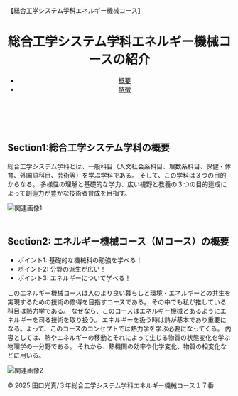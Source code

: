 

<html lang="ja">
<head>
    <meta charset="UTF-8">
    <meta name="viewport" content="width=device-width, initial-scale=1.0">
    <p>【総合工学システム学科エネルギー機械コース】</p>
    <link rel="stylesheet" href="main.css">
</head>
<body>
    <header>
        <h1>総合工学システム学科エネルギー機械コースの紹介</h1>
        <nav>
            <ul>
                <li><a href="#about">概要</a></li>
                <li><a href="#features">特徴</a></li>
            </ul>
        </nav>
    </header>
　　<main>
        <section id="about">
            <h2>Section1:総合工学システム学科の概要</h2>
            <p>総合工学システム学科とは、一般科目（人文社会系科目、理数系科目、保健・体育、外国語科目、芸術等）を学ぶ学科である。
                そして、この学科は３つの目的からなる。
                多様性の理解と基礎的な学力、広い視野と教養の３つの目的達成によって創造力が豊かな技術者育成を目指す。
            </p>
            <img src="images/photo-01.jpg" alt="関連画像1">
        </section>
　　　　　　<section id="features">
            <h2>Section2: エネルギー機械コース（Mコース）の概要
            </h2>
            <ul>
                <li>ポイント1: 基礎的な機械科の勉強を学べる！</li>
                <li>ポイント2: 分野の派生が広い！</li>
                <li>ポイント3: エネルギーについて学べる！</li>
            </ul>
            <p>このエネルギー機械コースは人のより良い暮らしと環境・エネルギーとの共生を実現するための技術の修得を目指すコースである。
                その中でも私が推している科目は熱力学である。
                なぜなら、このコースはエネルギー機械とあるようにエネルギーを司る技術を取り扱う。 
                エネルギーを扱う時は熱が基本であり重要になる。よって、このコースのコンセプトでは熱力学を学ぶ必要になってくる。
                内容としては、熱やエネルギーの移動とそれによって生じる物質の状態変化を学ぶ物理学の一分野である。
                それから、熱機関の効率や化学変化、物質の相変化などに用いる。
            </p>  
            <img src="images/photo-02.png" alt="関連画像2">
　　　<footer>
        <p>&copy; 2025 田口光真/３年総合工学システム学科エネルギー機械コース１７番</p>
    　</footer>
</html>
